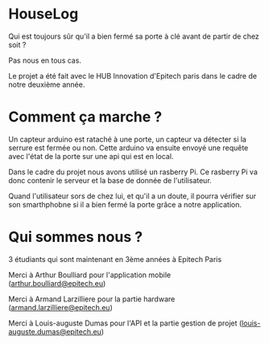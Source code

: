 # HouseLog

Qui est toujours sûr qu'il a bien fermé sa porte à clé avant de partir de chez soit ? 

Pas nous en tous cas.

Le projet a été fait avec le HUB Innovation d'Epitech paris dans le cadre de notre deuxième année.

# Comment ça marche ? 

Un capteur arduino est rataché à une porte, un capteur va détecter si la serrure est fermée ou non. Cette arduino va ensuite envoyé une requête avec l'état de la porte sur une api qui est en local. 

Dans le cadre du projet nous avons utilisé un rasberry Pi. Ce rasberry Pi va donc contenir le serveur et la base de donnée de l'utilisateur.

Quand l'utilisateur sors de chez lui, et qu'il a un doute, il pourra vérifier sur son smarthphobne si il a bien fermé la porte grâce a notre application.

# Qui sommes nous ?

3 étudiants qui sont maintenant en 3ème années à Epitech Paris

Merci à Arthur Boulliard pour l'application mobile (arthur.boulliard@epitech.eu)

Merci à Armand Larzilliere pour la partie hardware (armand.larzilliere@epitech.eu)

Merci à Louis-auguste Dumas pour l'API et la partie gestion de projet (louis-auguste.dumas@epitech.eu)
